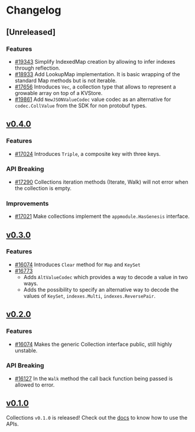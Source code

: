 <!--
Guiding Principles:

Changelogs are for humans, not machines.
There should be an entry for every single version.
The same types of changes should be grouped.
Versions and sections should be linkable.
The latest version comes first.
The release date of each version is displayed.
Mention whether you follow Semantic Versioning.

Usage:

Change log entries are to be added to the Unreleased section under the
appropriate stanza (see below). Each entry should ideally include a tag and
the Github issue reference in the following format:

* (<tag>) [#<issue-number>] Changelog message.

Types of changes (Stanzas):

"Features" for new features.
"Improvements" for changes in existing functionality.
"Deprecated" for soon-to-be removed features.
"Bug Fixes" for any bug fixes.
"API Breaking" for breaking exported APIs used by developers building on SDK.
Ref: https://keepachangelog.com/en/1.0.0/
-->

# Changelog

## [Unreleased]

### Features

* [#19343](https://github.com/T-ragon/cosmos-sdk/v3/pull/19343)  Simplify IndexedMap creation by allowing to infer indexes through reflection.
* [#18933](https://github.com/T-ragon/cosmos-sdk/v3/pull/18933)  Add  LookupMap implementation. It is basic wrapping of the standard Map methods but is not iterable.
* [#17656](https://github.com/T-ragon/cosmos-sdk/v3/pull/17656)  Introduces `Vec`, a collection type that allows to represent a growable array on top of a KVStore.
* [#19861](https://github.com/T-ragon/cosmos-sdk/v3/pull/19861) Add `NewJSONValueCodec` value codec as an alternative for `codec.CollValue` from the SDK for non protobuf types.

## [v0.4.0](https://github.com/T-ragon/cosmos-sdk/v3/releases/tag/collections%2Fv0.4.0)

### Features

* [#17024](https://github.com/T-ragon/cosmos-sdk/v3/pull/17024) Introduces `Triple`, a composite key with three keys.

### API Breaking

* [#17290](https://github.com/T-ragon/cosmos-sdk/v3/pull/17290) Collections iteration methods (Iterate, Walk) will not error when the collection is empty.

### Improvements

* [#17021](https://github.com/T-ragon/cosmos-sdk/v3/pull/17021) Make collections implement the `appmodule.HasGenesis` interface.

## [v0.3.0](https://github.com/T-ragon/cosmos-sdk/v3/releases/tag/collections%2Fv0.3.0)

### Features

* [#16074](https://github.com/T-ragon/cosmos-sdk/v3/pull/16607) Introduces `Clear` method for `Map` and `KeySet`
* [#16773](https://github.com/T-ragon/cosmos-sdk/v3/pull/16773)
  * Adds `AltValueCodec` which provides a way to decode a value in two ways.
  * Adds the possibility to specify an alternative way to decode the values of `KeySet`, `indexes.Multi`, `indexes.ReversePair`.

## [v0.2.0](https://github.com/T-ragon/cosmos-sdk/v3/releases/tag/collections%2Fv0.2.0)

### Features

* [#16074](https://github.com/T-ragon/cosmos-sdk/v3/pull/16074)  Makes the generic Collection interface public, still highly unstable.

### API Breaking

* [#16127](https://github.com/T-ragon/cosmos-sdk/v3/pull/16127)  In the `Walk` method the call back function being passed is allowed to error.

## [v0.1.0](https://github.com/T-ragon/cosmos-sdk/v3/releases/tag/collections%2Fv0.1.0)

Collections `v0.1.0` is released! Check out the [docs](https://docs.cosmos.network/main/build/packages/collections) to know how to use the APIs.
